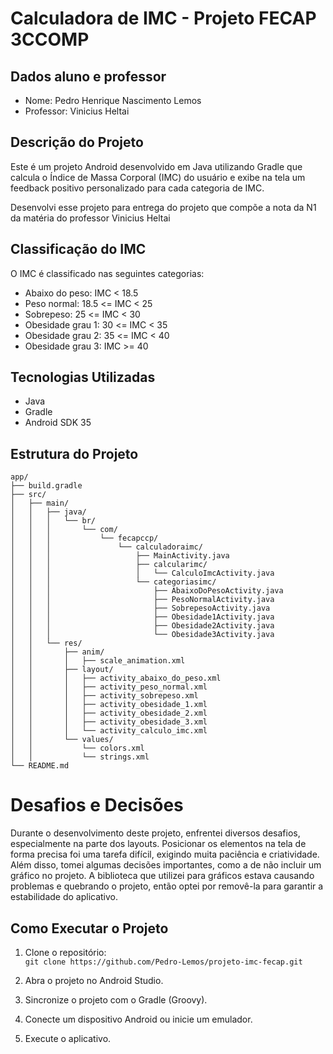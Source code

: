 # Calculadora de IMC - Projeto FECAP 3CCOMP

## Dados aluno e professor
- Nome: Pedro Henrique Nascimento Lemos
- Professor: Vinicius Heltai

## Descrição do Projeto

Este é um projeto Android desenvolvido em Java utilizando Gradle que calcula o Índice de Massa Corporal (IMC) do usuário e exibe na tela um feedback positivo personalizado para cada categoria de IMC.

Desenvolvi esse projeto para entrega do projeto que compõe a nota da N1 da matéria do professor Vinicius Heltai
## Classificação do IMC
O IMC é classificado nas seguintes categorias:

- Abaixo do peso: IMC < 18.5
- Peso normal: 18.5 <= IMC < 25
- Sobrepeso: 25 <= IMC < 30
- Obesidade grau 1: 30 <= IMC < 35
- Obesidade grau 2: 35 <= IMC < 40
- Obesidade grau 3: IMC >= 40

## Tecnologias Utilizadas
- Java
- Gradle
- Android SDK 35


## Estrutura do Projeto

```
app/
├── build.gradle
├── src/
│   ├── main/
│   │   ├── java/
│   │   │   └── br/
│   │   │       └── com/
│   │   │           └── fecapccp/
│   │   │               └── calculadoraimc/
│   │   │                   ├── MainActivity.java
│   │   │                   ├── calcularimc/
│   │   │                   │   └── CalculoImcActivity.java
│   │   │                   └── categoriasimc/
│   │   │                       ├── AbaixoDoPesoActivity.java
│   │   │                       ├── PesoNormalActivity.java
│   │   │                       ├── SobrepesoActivity.java
│   │   │                       ├── Obesidade1Activity.java
│   │   │                       ├── Obesidade2Activity.java
│   │   │                       └── Obesidade3Activity.java
│   │   └── res/
│   │       ├── anim/
│   │       │   ├── scale_animation.xml
│   │       ├── layout/
│   │       │   ├── activity_abaixo_do_peso.xml
│   │       │   ├── activity_peso_normal.xml
│   │       │   ├── activity_sobrepeso.xml
│   │       │   ├── activity_obesidade_1.xml
│   │       │   ├── activity_obesidade_2.xml
│   │       │   ├── activity_obesidade_3.xml
│   │       │   └── activity_calculo_imc.xml
│   │       └── values/
│   │           └── colors.xml
│   │           └── strings.xml
└── README.md
```

# Desafios e Decisões
Durante o desenvolvimento deste projeto, enfrentei diversos desafios, especialmente na parte dos layouts. Posicionar os elementos na tela de forma precisa foi uma tarefa difícil, exigindo muita paciência e criatividade.  Além disso, tomei algumas decisões importantes, como a de não incluir um gráfico no projeto. A biblioteca que utilizei para gráficos estava causando problemas e quebrando o projeto, então optei por removê-la para garantir a estabilidade do aplicativo.

## Como Executar o Projeto
1. Clone o repositório:  
`git clone https://github.com/Pedro-Lemos/projeto-imc-fecap.git`

2. Abra o projeto no Android Studio.
3. Sincronize o projeto com o Gradle (Groovy).  
4. Conecte um dispositivo Android ou inicie um emulador.  
5. Execute o aplicativo. 
